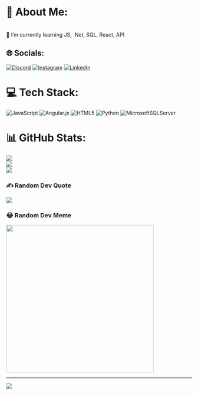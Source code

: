 # 💫 About Me:
<br>🌱 I’m currently learning JS, .Net, SQL, React, API  <br>


## 🌐 Socials:
[![Discord](https://img.shields.io/badge/Discord-%237289DA.svg?logo=discord&logoColor=white)](https://discord.gg/caferkzlblk1) [![Instagram](https://img.shields.io/badge/Instagram-%23E4405F.svg?logo=Instagram&logoColor=white)](https://instagram.com/caferkzlblk) [![LinkedIn](https://img.shields.io/badge/LinkedIn-%230077B5.svg?logo=linkedin&logoColor=white)](https://linkedin.com/in/https://www.linkedin.com/in/cafer-kızılbulak-a0521a1b4/) 

# 💻 Tech Stack:
![JavaScript](https://img.shields.io/badge/javascript-%23323330.svg?style=for-the-badge&logo=javascript&logoColor=%23F7DF1E) ![Angular.js](https://img.shields.io/badge/angular.js-%23E23237.svg?style=for-the-badge&logo=angularjs&logoColor=white) ![HTML5](https://img.shields.io/badge/html5-%23E34F26.svg?style=for-the-badge&logo=html5&logoColor=white) ![Python](https://img.shields.io/badge/python-3670A0?style=for-the-badge&logo=python&logoColor=ffdd54) ![MicrosoftSQLServer](https://img.shields.io/badge/Microsoft%20SQL%20Server-CC2927?style=for-the-badge&logo=microsoft%20sql%20server&logoColor=white)
# 📊 GitHub Stats:
![](https://github-readme-stats.vercel.app/api?username=caferkzlblk&theme=gruvbox&hide_border=false&include_all_commits=false&count_private=false)<br/>
![](https://github-readme-streak-stats.herokuapp.com/?user=caferkzlblk&theme=gruvbox&hide_border=false)<br/>
![](https://github-readme-stats.vercel.app/api/top-langs/?username=caferkzlblk&theme=gruvbox&hide_border=false&include_all_commits=false&count_private=false&layout=compact)

### ✍️ Random Dev Quote
![](https://quotes-github-readme.vercel.app/api?type=horizontal&theme=merko)

### 😂 Random Dev Meme
<img src='https://randommeme-five.vercel.app/' style="height: 400px;"/>

---
[![](https://visitcount.itsvg.in/api?id=caferkzlblk&icon=0&color=0)](https://visitcount.itsvg.in)

<!-- Proudly created with GPRM ( https://gprm.itsvg.in ) -->
